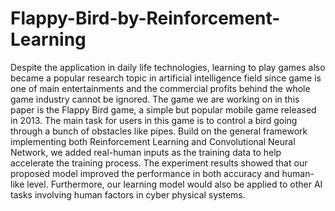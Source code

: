 # Flappy-Bird-by-Reinforcement-Learning

Despite the application in daily life technologies, learning to play games also became a popular research topic in artificial intelligence field since game is one of main entertainments and the commercial profits behind the whole game industry cannot be ignored. The game we are working on in this paper is the Flappy Bird game, a simple but popular mobile game released in 2013. The main task for users in this game is to control a bird going through a bunch of obstacles like pipes. Build on the general framework implementing both Reinforcement Learning and Convolutional Neural Network, we added real-human inputs as the training data to help accelerate the training process. The experiment results showed that our proposed model improved the performance in both accuracy and human-like level. Furthermore, our learning model would also be applied to other AI tasks involving human factors in cyber physical systems.
